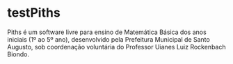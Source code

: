 # testPiths
Piths é um software livre para ensino de Matemática Básica dos anos iniciais (1º ao 5º ano), desenvolvido pela Prefeitura Municipal de Santo Augusto, sob coordenação voluntária do Professor Uianes Luiz Rockenbach Biondo.

